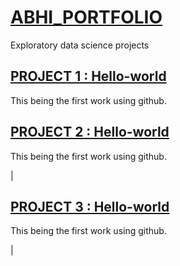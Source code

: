 # [ABHI_PORTFOLIO](https://abhijithtr.github.io/Abhi_portfolio/)
Exploratory data science projects


## [PROJECT 1 : Hello-world](https://github.com/abhijithtr/hello-world)
This being the first work using github.

[](https://github.com/abhijithtr/Abhi_portfolio/blob/master/images/helloworld.jpg)

## [PROJECT 2 : Hello-world](https://github.com/abhijithtr/hello-world)
This being the first work using github.

|[](https://github.com/abhijithtr/Abhi_portfolio/blob/master/images/helloworld.jpg)

## [PROJECT 3 : Hello-world](https://github.com/abhijithtr/hello-world)
This being the first work using github.

|[](https://github.com/abhijithtr/Abhi_portfolio/blob/master/images/helloworld.jpg)

